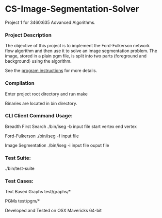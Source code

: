 CS-Image-Segmentation-Solver
============================

Project 1 for 3460:635 Advanced Algorithms.

### Project Description

The objective of this project is to implement the Ford-Fulkerson network flow algorithm and then use
it to solve an image segmentation problem. The image, stored in a plain pgm file, is split into two
parts (foreground and background) using the algorithm.

See the <a href="http://www.cs.uakron.edu/~zduan/class/635/projects/project1/project1.htm">program
instructions</a> for more details.

### Compilation
Enter project root directory and run
make

Binaries are located in bin directory.

### CLI Client Command Usage:
Breadth First Search
./bin/iseg -b input file start vertex end vertex

Ford-Fulkerson
./bin/iseg -f input file

Image Segmentation
./bin/iseg -i input file ouput file

### Test Suite:
./bin/test-suite

### Test Cases:
Text Based Graphs
test/graphs/*

PGMs
test/pgm/*

Developed and Tested on OSX Mavericks 64-bit